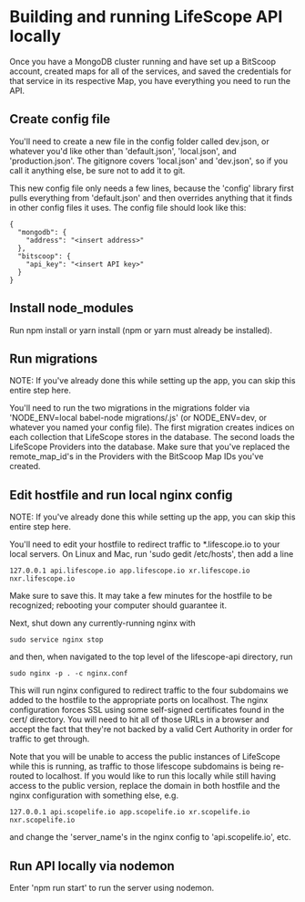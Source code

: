 # Building and running LifeScope API locally
Once you have a MongoDB cluster running and have set up a BitScoop account, created maps for all of the services, and saved the credentials for that service in its respective Map, you have everything you need to run the API.

## Create config file
You'll need to create a new file in the config folder called dev.json, or whatever you'd like other than 'default.json', 'local.json', and 'production.json'.
The gitignore covers 'local.json' and 'dev.json', so if you call it anything else, be sure not to add it to git.

This new config file only needs a few lines, because the 'config' library first pulls everything from 'default.json' and then overrides anything that it finds in other config files it uses.
The config file should look like this:

```
{
  "mongodb": {
	"address": "<insert address>"
  },
  "bitscoop": {
	"api_key": "<insert API key>"
  }
}
```

## Install node_modules
Run npm install or yarn install (npm or yarn must already be installed).

## Run migrations
NOTE: If you've already done this while setting up the app, you can skip this entire step here.

You'll need to run the two migrations in the migrations folder via 'NODE_ENV=local babel-node migrations/<name>.js' (or NODE_ENV=dev, or whatever you named your config file).
The first migration creates indices on each collection that LifeScope stores in the database.
The second loads the LifeScope Providers into the database. 
Make sure that you've replaced the remote_map_id's in the Providers with the BitScoop Map IDs you've created.

## Edit hostfile and run local nginx config
NOTE: If you've already done this while setting up the app, you can skip this entire step here.

You'll need to edit your hostfile to redirect traffic to *.lifescope.io to your local servers.
On Linux and Mac, run 'sudo gedit /etc/hosts', then add a line

```
127.0.0.1 api.lifescope.io app.lifescope.io xr.lifescope.io nxr.lifescope.io
```

Make sure to save this.
It may take a few minutes for the hostfile to be recognized; rebooting your computer should guarantee it.

Next, shut down any currently-running nginx with

```
sudo service nginx stop
```

and then, when navigated to the top level of the lifescope-api directory, run 

```
sudo nginx -p . -c nginx.conf
```

This will run nginx configured to redirect traffic to the four subdomains we added to the hostfile to the appropriate ports on localhost.
The nginx configuration forces SSL using some self-signed certificates found in the cert/ directory.
You will need to hit all of those URLs in a browser and accept the fact that they're not backed by a valid Cert Authority in order for traffic to get through. 

Note that you will be unable to access the public instances of LifeScope while this is running, as traffic to those lifescope subdomains is being re-routed to localhost.
If you would like to run this locally while still having access to the public version, replace the domain in both hostfile and the nginx configuration with something else, e.g.

```
127.0.0.1 api.scopelife.io app.scopelife.io xr.scopelife.io nxr.scopelife.io
``` 

and change the 'server_name's in the nginx config to 'api.scopelife.io', etc. 

## Run API locally via nodemon
Enter 'npm run start' to run the server using nodemon. 